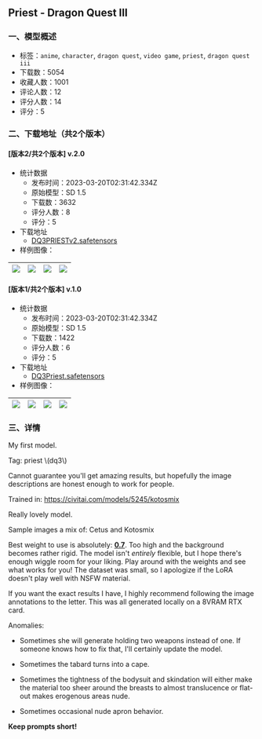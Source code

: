 ## Priest - Dragon Quest III 
### 一、模型概述

- 标签：`anime`, `character`, `dragon quest`, `video game`, `priest`, `dragon quest iii`
- 下载数：5054
- 收藏人数：1001
- 评论人数：12
- 评分人数：14
- 评分：5

### 二、下载地址（共2个版本）

#### [版本2/共2个版本] v.2.0

- 统计数据
  - 发布时间：2023-03-20T02:31:42.334Z
  - 原始模型：SD 1.5
  - 下载数：3632
  - 评分人数：8
  - 评分：5
- 下载地址
  - [DQ3PRIESTv2.safetensors](https://civitai.com/api/download/models/25941)
- 样例图像：

| <img src="https://image.civitai.com/xG1nkqKTMzGDvpLrqFT7WA/bd71c487-6a85-48e9-b674-71b327328200/width=450/285377.jpeg" /> | <img src="https://image.civitai.com/xG1nkqKTMzGDvpLrqFT7WA/5e419ac5-530e-4cec-3b74-801b54fc0000/width=450/285376.jpeg" /> | <img src="https://image.civitai.com/xG1nkqKTMzGDvpLrqFT7WA/4bd95d16-5874-4975-afc9-5000fc312500/width=450/285375.jpeg" /> | <img src="https://image.civitai.com/xG1nkqKTMzGDvpLrqFT7WA/c08df252-ef05-4028-62ee-25179cd34800/width=450/285374.jpeg" /> |
| ---- | ---- | ---- | ---- |

#### [版本1/共2个版本] v.1.0

- 统计数据
  - 发布时间：2023-03-20T02:31:42.334Z
  - 原始模型：SD 1.5
  - 下载数：1422
  - 评分人数：6
  - 评分：5
- 下载地址
  - [DQ3Priest.safetensors](https://civitai.com/api/download/models/22356)
- 样例图像：

| <img src="https://image.civitai.com/xG1nkqKTMzGDvpLrqFT7WA/dcb7c030-5836-4b3a-c6ae-a4cd57354000/width=450/240494.jpeg" /> | <img src="https://image.civitai.com/xG1nkqKTMzGDvpLrqFT7WA/be94c6d3-d069-4702-dd7a-da402f68f600/width=450/240502.jpeg" /> | <img src="https://image.civitai.com/xG1nkqKTMzGDvpLrqFT7WA/527c2752-7876-42fa-3d9f-1017ea78c100/width=450/240501.jpeg" /> | <img src="https://image.civitai.com/xG1nkqKTMzGDvpLrqFT7WA/e4de74dd-8120-44c5-a893-646e484bea00/width=450/240500.jpeg" /> |
| ---- | ---- | ---- | ---- |


### 三、详情
<p>My first model.</p><p>Tag: priest \(dq3\)</p><p>Cannot guarantee you'll get amazing results, but hopefully the image descriptions are honest enough to work for people.</p><p>Trained in: <a target="_blank" rel="ugc" href="https://civitai.com/models/5245/kotosmix">https://civitai.com/models/5245/kotosmix</a></p><p>Really lovely model.</p><p>Sample images a mix of: Cetus and Kotosmix</p><p>Best weight to use is absolutely: <strong><u>0.7</u></strong>. Too high and the background becomes rather rigid. The model isn't <em>entirely </em>flexible, but I hope there's enough wiggle room for your liking. Play around with the weights and see what works for you! The dataset was small, so I apologize if the LoRA doesn't play well with NSFW material.</p><p></p><p>If you want the exact results I have, I highly recommend following the image annotations to the letter. This was all generated locally on a 8VRAM RTX card.</p><p></p><p>Anomalies:</p><ul><li><p>Sometimes she will generate holding two weapons instead of one. If someone knows how to fix that, I'll certainly update the model.</p></li><li><p>Sometimes the tabard turns into a cape.</p></li><li><p>Sometimes the tightness of the bodysuit and skindation will either make the material too sheer around the breasts to almost translucence or flat-out makes erogenous areas nude.</p></li><li><p>Sometimes occasional nude apron behavior.</p></li></ul><p></p><p><strong>Keep prompts short!</strong></p>